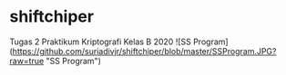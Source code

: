 # shiftchiper
Tugas 2 Praktikum Kriptografi Kelas B 2020
![SS Program] (https://github.com/suriadivjr/shiftchiper/blob/master/SSProgram.JPG?raw=true "SS Program")